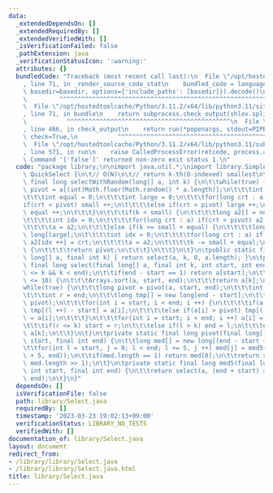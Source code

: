 ```yaml
---
data:
  _extendedDependsOn: []
  _extendedRequiredBy: []
  _extendedVerifiedWith: []
  _isVerificationFailed: false
  _pathExtension: java
  _verificationStatusIcon: ':warning:'
  attributes: {}
  bundledCode: "Traceback (most recent call last):\n  File \"/opt/hostedtoolcache/Python/3.11.2/x64/lib/python3.11/site-packages/onlinejudge_verify/documentation/build.py\"\
    , line 71, in _render_source_code_stat\n    bundled_code = language.bundle(stat.path,\
    \ basedir=basedir, options={'include_paths': [basedir]}).decode()\n          \
    \         ^^^^^^^^^^^^^^^^^^^^^^^^^^^^^^^^^^^^^^^^^^^^^^^^^^^^^^^^^^^^^^^^^^^^^^^^^^^^^^^^^\n\
    \  File \"/opt/hostedtoolcache/Python/3.11.2/x64/lib/python3.11/site-packages/onlinejudge_verify/languages/user_defined.py\"\
    , line 71, in bundle\n    return subprocess.check_output(shlex.split(command))\n\
    \           ^^^^^^^^^^^^^^^^^^^^^^^^^^^^^^^^^^^^^^^^^^^^^\n  File \"/opt/hostedtoolcache/Python/3.11.2/x64/lib/python3.11/subprocess.py\"\
    , line 466, in check_output\n    return run(*popenargs, stdout=PIPE, timeout=timeout,\
    \ check=True,\n           ^^^^^^^^^^^^^^^^^^^^^^^^^^^^^^^^^^^^^^^^^^^^^^^^^^^^^^^^^\n\
    \  File \"/opt/hostedtoolcache/Python/3.11.2/x64/lib/python3.11/subprocess.py\"\
    , line 571, in run\n    raise CalledProcessError(retcode, process.args,\nsubprocess.CalledProcessError:\
    \ Command '['false']' returned non-zero exit status 1.\n"
  code: "package library;\n\nimport java.util.*;\nimport library.SimpleUtil;\n\nclass\
    \ QuickSelect {\n\t// O(N)\n\t// return k-th(0-indexed) smallest\n\tpublic static\
    \ final long selectWithRandom(long[] a, int k) {\n\t\twhile(true) {\n\t\t\tlong\
    \ pivot = a[(int)Math.floor(Math.random() * a.length)];\n\t\t\tint small = 0;\n\
    \t\t\tint equal = 0;\n\t\t\tint large = 0;\n\t\t\tfor(long crt : a) {\n\t\t\t\t\
    if(crt < pivot) small ++;\n\t\t\t\telse if(crt > pivot) large ++;\n\t\t\t\telse\
    \ equal ++;\n\t\t\t}\n\t\t\tif(k < small) {\n\t\t\t\tlong a2[] = new long[small];\n\
    \t\t\t\tint idx = 0;\n\t\t\t\tfor(long crt : a) if(crt < pivot) a2[idx ++] = crt;\n\
    \t\t\t\ta = a2;\n\t\t\t}else if(k >= small + equal) {\n\t\t\t\tlong a2[] = new\
    \ long[large];\n\t\t\t\tint idx = 0;\n\t\t\t\tfor(long crt : a) if(crt > pivot)\
    \ a2[idx ++] = crt;\n\t\t\t\ta = a2;\n\t\t\t\tk -= small + equal;\n\t\t\t}else\
    \ {\n\t\t\t\treturn pivot;\n\t\t\t}\n\t\t}\n\t}\n\tpublic static final long select(final\
    \ long[] a, final int k) { return select(a, k, 0, a.length); }\n\tpublic static\
    \ final long select(final long[] a, final int k, int start, int end) {\n\t\tSimpleUtil.assertion(start\
    \ <= k && k < end);\n\t\tif(end - start == 1) return a[start];\n\t\tif(end - start\
    \ <= 10) {\n\t\t\tArrays.sort(a, start, end);\n\t\t\treturn a[k];\n\t\t}\n\t\t\
    while(true) {\n\t\t\tlong pivot = pivot(a, start, end);\n\t\t\tint l = start;\n\
    \t\t\tint r = end;\n\t\t\tlong tmp[] = new long[end - start];\n\t\t\tArrays.fill(tmp,\
    \ pivot);\n\t\t\tfor(int i = start; i < end; i ++) {\n\t\t\t\tif(a[i] < pivot)\
    \ tmp[(l ++) - start] = a[i];\n\t\t\t\telse if(a[i] > pivot) tmp[(-- r) - start]\
    \ = a[i];\n\t\t\t}\n\t\t\tfor(int i = start; i < end; i ++) a[i] = tmp[i - start];\n\
    \t\t\tif(r <= k) start = r;\n\t\t\telse if(l > k) end = l;\n\t\t\telse return\
    \ a[k];\n\t\t}\n\t}\n\tprivate static final long pivot(final long[] a, final int\
    \ start, final int end) {\n\t\tlong med[] = new long[(end - start + 4) / 5];\n\
    \t\tfor(int l = start, j = 0; l < end; l += 5, j ++) med[j] = med5(a, l, Math.min(l\
    \ + 5, end));\n\t\tif(med.length == 1) return med[0];\n\t\treturn select(med,\
    \ med.length >> 1);\n\t}\n\tprivate static final long med5(final long[] a, final\
    \ int start, final int end) {\n\t\treturn select(a, (end + start) >> 1, start,\
    \ end);\n\t}\n}"
  dependsOn: []
  isVerificationFile: false
  path: library/Select.java
  requiredBy: []
  timestamp: '2023-03-23 19:02:13+09:00'
  verificationStatus: LIBRARY_NO_TESTS
  verifiedWith: []
documentation_of: library/Select.java
layout: document
redirect_from:
- /library/library/Select.java
- /library/library/Select.java.html
title: library/Select.java
---
```

